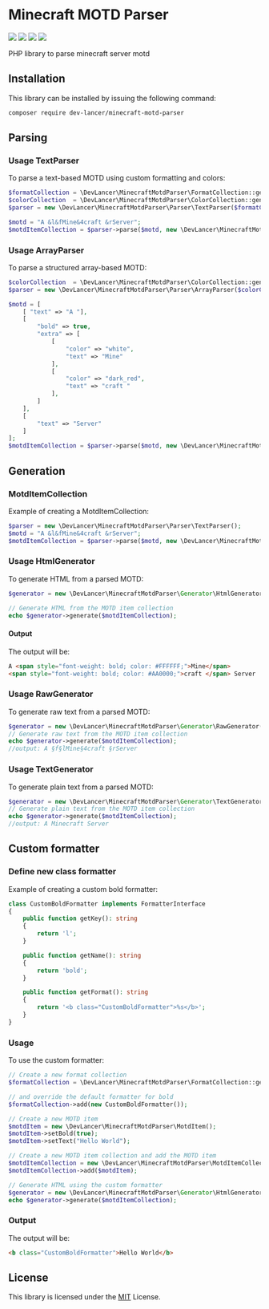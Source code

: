 # Minecraft MOTD Parser
![](https://img.shields.io/packagist/l/dev-lancer/minecraft-motd-parser?style=for-the-badge)
![](https://img.shields.io/packagist/dt/dev-lancer/minecraft-motd-parser?style=for-the-badge)
![](https://img.shields.io/github/v/release/jgniecki/MinecraftMotdParser?style=for-the-badge)
![](https://img.shields.io/packagist/php-v/dev-lancer/minecraft-motd-parser?style=for-the-badge)

PHP library to parse minecraft server motd

## Installation
This library can be installed by issuing the following command:
```bash
composer require dev-lancer/minecraft-motd-parser
```
## Parsing

### Usage TextParser
To parse a text-based MOTD using custom formatting and colors:
```php
$formatCollection = \DevLancer\MinecraftMotdParser\FormatCollection::generate();
$colorCollection  = \DevLancer\MinecraftMotdParser\ColorCollection::generate();
$parser = new \DevLancer\MinecraftMotdParser\Parser\TextParser($formatCollection, $colorCollection, '&');

$motd = "A &l&fMine&4craft &rServer";
$motdItemCollection = $parser->parse($motd, new \DevLancer\MinecraftMotdParser\MotdItemCollection());
```

### Usage ArrayParser
To parse a structured array-based MOTD:
```php
$colorCollection  = \DevLancer\MinecraftMotdParser\ColorCollection::generate();
$parser = new \DevLancer\MinecraftMotdParser\Parser\ArrayParser($colorCollection);

$motd = [
    [ "text" => "A "],
    [
        "bold" => true,
        "extra" => [
            [
                "color" => "white",
                "text" => "Mine"
            ],
            [
                "color" => "dark_red",
                "text" => "craft "
            ],
        ]
    ],
    [
        "text" => "Server"
    ]
];
$motdItemCollection = $parser->parse($motd, new \DevLancer\MinecraftMotdParser\MotdItemCollection());
```

## Generation

### MotdItemCollection
Example of creating a MotdItemCollection:
```php
$parser = new \DevLancer\MinecraftMotdParser\Parser\TextParser();
$motd = "A &l&fMine&4craft &rServer";
$motdItemCollection = $parser->parse($motd, new \DevLancer\MinecraftMotdParser\MotdItemCollection());
```

### Usage HtmlGenerator
To generate HTML from a parsed MOTD:
```php
$generator = new \DevLancer\MinecraftMotdParser\Generator\HtmlGenerator();

// Generate HTML from the MOTD item collection
echo $generator->generate($motdItemCollection); 
```

#### Output
The output will be:
```html
A <span style="font-weight: bold; color: #FFFFFF;">Mine</span>
<span style="font-weight: bold; color: #AA0000;">craft </span> Server
```

### Usage RawGenerator
To generate raw text from a parsed MOTD:
```php
$generator = new \DevLancer\MinecraftMotdParser\Generator\RawGenerator("§");
// Generate raw text from the MOTD item collection
echo $generator->generate($motdItemCollection); 
//output: A §f§lMine§4craft §rServer
```

### Usage TextGenerator
To generate plain text from a parsed MOTD:
```php
$generator = new \DevLancer\MinecraftMotdParser\Generator\TextGenerator();
// Generate plain text from the MOTD item collection
echo $generator->generate($motdItemCollection); 
//output: A Minecraft Server
```

## Custom formatter

### Define new class formatter
Example of creating a custom bold formatter:
```php
class CustomBoldFormatter implements FormatterInterface
{
    public function getKey(): string
    {
        return 'l';
    }

    public function getName(): string
    {
        return 'bold';
    }

    public function getFormat(): string
    {
        return '<b class="CustomBoldFormatter">%s</b>';
    }
}
```

### Usage
To use the custom formatter:
```php
// Create a new format collection
$formatCollection = \DevLancer\MinecraftMotdParser\FormatCollection::generate();

// and override the default formatter for bold
$formatCollection->add(new CustomBoldFormatter());

// Create a new MOTD item
$motdItem = new \DevLancer\MinecraftMotdParser\MotdItem();
$motdItem->setBold(true);
$motdItem->setText("Hello World");

// Create a new MOTD item collection and add the MOTD item
$motdItemCollection = new \DevLancer\MinecraftMotdParser\MotdItemCollection();
$motdItemCollection->add($motdItem);

// Generate HTML using the custom formatter
$generator = new \DevLancer\MinecraftMotdParser\Generator\HtmlGenerator($formatCollection);
echo $generator->generate($motdItemCollection); 
```

### Output
The output will be:
```html
<b class="CustomBoldFormatter">Hello World</b>
```

## License
This library is licensed under the [MIT](LICENSE) License.
